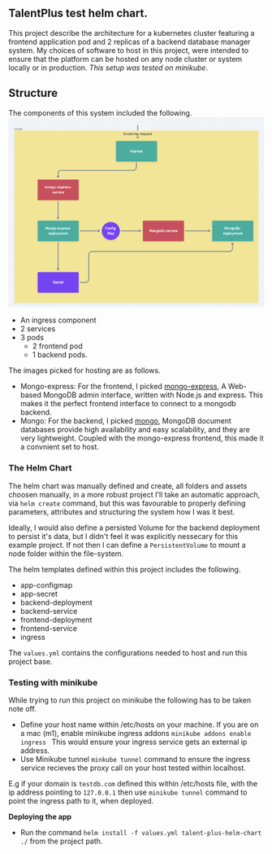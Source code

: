 ## TalentPlus test helm chart.

This project describe the architecture for a kubernetes cluster featuring a frontend application pod and 2 replicas of a backend database manager system. My choices of software to host in this project, were intended to ensure that the platform can be hosted on any node cluster or system locally or in production.
_This setup was tested on minikube_.

## Structure

The components of this system included the following.
![cluster structure](./assets/architecture.png)

- An ingress component
- 2 services
- 3 pods
  - 2 frontend pod
  - 1 backend pods.

The images picked for hosting are as follows.

- Mongo-express: For the frontend, I picked [mongo-express](https://hub.docker.com/_/mongo-express), A Web-based MongoDB admin interface, written with Node.js and express. This makes it the perfect frontend interface to connect to a mongodb backend.
- Mongo: For the backend, I picked [mongo](https://hub.docker.com/_/mongo), MongoDB document databases provide high availability and easy scalability, and they are very lightweight. Coupled with the mongo-express frontend, this made it a convnient set to host.

### The Helm Chart

The helm chart was manually defined and create, all folders and assets choosen manually, in a more robust project I'll take an automatic approach, via `helm create` command, but this was favourable to properly defining parameters, attributes and structuring the system how I was it best.

Ideally, I would also define a persisted Volume for the backend deployment to persist it's data, but I didn't feel it was explicitly nessecary for this example project.
If not then I can define a `PersistentVolume` to mount a node folder within the file-system.

The helm templates defined within this project includes the following.

- app-configmap
- app-secret
- backend-deployment
- backend-service
- frontend-deployment
- frontend-service
- ingress

The `values.yml` contains the configurations needed to host and run this project base.

### Testing with minikube

While trying to run this project on minikube the following has to be taken note off.

- Define your host name within /etc/hosts on your machine. If you are on a mac (m1), enable minikube ingress addons `minikube addons enable ingress ` This would ensure your ingress service gets an external ip address.
- Use Minikube tunnel `minkube tunnel` command to ensure the ingress service recieves the proxy call on your host tested within localhost.

E.g if your domain is `testdb.com` defined this within /etc/hosts file, with the ip address pointing to `127.0.0.1` then use `minikube tunnel` command to point the ingress path to it, when deployed.

**Deploying the app**

- Run the command `helm install -f values.yml talent-plus-helm-chart ./` from the project path.
